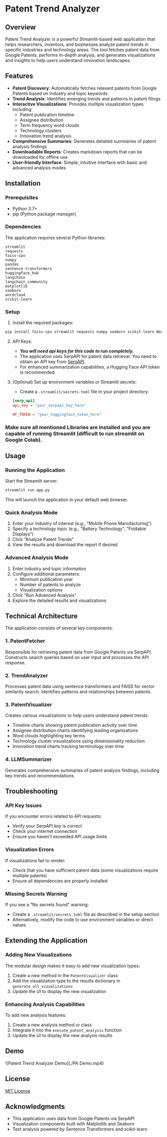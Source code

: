 # Patent Trend Analyzer

## Overview

Patent Trend Analyzer is a powerful Streamlit-based web application that helps researchers, inventors, and businesses analyze patent trends in specific industries and technology areas. The tool fetches patent data from Google Patents, performs in-depth analysis, and generates visualizations and insights to help users understand innovation landscapes.

## Features

-   **Patent Discovery**: Automatically fetches relevant patents from Google Patents based on industry and topic keywords
-   **Trend Analysis**: Identifies emerging trends and patterns in patent filings
-   **Interactive Visualizations**: Provides multiple visualization types including:
    -   Patent publication timeline
    -   Assignee distribution
    -   Term frequency word clouds
    -   Technology clusters
    -   Innovation trend analysis
-   **Comprehensive Summaries**: Generates detailed summaries of patent analysis findings
-   **Downloadable Reports**: Creates markdown reports that can be downloaded for offline use
-   **User-friendly Interface**: Simple, intuitive interface with basic and advanced analysis modes

## Installation

### Prerequisites

-   Python 3.7+
-   pip (Python package manager)

### Dependencies

The application requires several Python libraries:

```
streamlit
requests
faiss-cpu
numpy
pandas
sentence-transformers
huggingface_hub
langchain
langchain_community
matplotlib
seaborn
wordcloud
scikit-learn
```

### Setup

1. Install the required packages:

```bash
pip install faiss-cpu streamlit requests numpy seaborn scikit-learn Wordcloud huggingface_hub sentence-transformers matplotlib langchain_community
```

2. API Keys:

    - **_You will need api keys for this code to run completely._**
    - The application uses SerpAPI for patent data retrieval. You need to obtain an API key from [SerpAPI](https://serpapi.com/).
    - For enhanced summarization capabilities, a Hugging Face API token is recommended.

3. (Optional) Set up environment variables or Streamlit secrets:

    - Create a `.streamlit/secrets.toml` file in your project directory:

    ```toml
    [serp_api]
    api_key = "your_serpapi_key_here"

    HF_TOKEN = "your_huggingface_token_here"
    ```

### Make sure all mentioned Libraries are installed and you are capable of running Streamlit (difficult to run streamlit on Google Colab).

## Usage

### Running the Application

Start the Streamlit server:

```bash
streamlit run app.py
```

This will launch the application in your default web browser.

### Quick Analysis Mode

1. Enter your industry of interest (e.g., "Mobile Phone Manufacturing")
2. Specify a technology topic (e.g., "Battery Technology", "Foldable Displays")
3. Click "Analyze Patent Trends"
4. View the results and download the report if desired

### Advanced Analysis Mode

1. Enter industry and topic information
2. Configure additional parameters:
    - Minimum publication year
    - Number of patents to analyze
    - Visualization options
3. Click "Run Advanced Analysis"
4. Explore the detailed results and visualizations

## Technical Architecture

The application consists of several key components:

### 1. PatentFetcher

Responsible for retrieving patent data from Google Patents via SerpAPI. Constructs search queries based on user input and processes the API response.

### 2. TrendAnalyzer

Processes patent data using sentence transformers and FAISS for vector similarity search. Identifies patterns and relationships between patents.

### 3. PatentVisualizer

Creates various visualizations to help users understand patent trends:

-   Timeline charts showing patent publication activity over time
-   Assignee distribution charts identifying leading organizations
-   Word clouds highlighting key terms
-   Technology cluster visualizations using dimensionality reduction
-   Innovation trend charts tracking terminology over time

### 4. LLMSummarizer

Generates comprehensive summaries of patent analysis findings, including key trends and recommendations.

## Troubleshooting

### API Key Issues

If you encounter errors related to API requests:

-   Verify your SerpAPI key is correct
-   Check your internet connection
-   Ensure you haven't exceeded API usage limits

### Visualization Errors

If visualizations fail to render:

-   Check that you have sufficient patent data (some visualizations require multiple patents)
-   Ensure all dependencies are properly installed

### Missing Secrets Warning

If you see a "No secrets found" warning:

-   Create a `.streamlit/secrets.toml` file as described in the setup section
-   Alternatively, modify the code to use environment variables or direct values

## Extending the Application

### Adding New Visualizations

The modular design makes it easy to add new visualization types:

1. Create a new method in the `PatentVisualizer` class
2. Add the visualization type to the results dictionary in `generate_all_visualizations`
3. Update the UI to display the new visualization

### Enhancing Analysis Capabilities

To add new analysis features:

1. Create a new analysis method or class
2. Integrate it into the `execute_patent_analysis` function
3. Update the UI to display the new analysis results

## Demo

![Patent Trend Analyzer Demo](./PA Demo.mp4)

## License

[MIT License](LICENSE)

## Acknowledgments

-   This application uses data from Google Patents via SerpAPI
-   Visualization components built with Matplotlib and Seaborn
-   Text analysis powered by Sentence Transformers and scikit-learn
